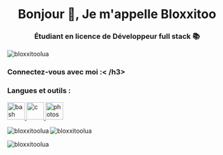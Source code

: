 <h1 align="center">Bonjour 👋, Je m'appelle Bloxxitoo</h1>
<h3 align="center">Étudiant en licence de Développeur full stack 📚</h3>

<p align="left"> <img src="https://komarev.com/ghpvc/?username=bloxxitoolua&label=Profile%20views&color=0e75b6&style=flat" alt="bloxxitoolua" /> </p>

<h3 align="left">Connectez-vous avec moi :< /h3>
<p align="left">
</p>

<h3 align="left">Langues et outils :</h3>
<p align="left"> <a href="https://www. gnu.org/software/bash/" target="_blank" rel="noreferrer"> <img src="https://www.vectorlogo.zone/logos/gnu_bash/gnu_bash-icon.svg" alt="bash" width="40" height="40"/> </a> <a href="https://www.cprogramming.com/" target="_blank" rel="noreferrer"> <img src="https : //raw.githubusercontent.com/devicons/devicon/master/icons/c/c-original.svg" alt="c" width="40" height="40"/> </a> <a href=" https://www.photoshop.com/en" target="_blank" rel="noreferrer"> <img src="https://raw.githubusercontent.com/devicons/devicon/master/icons/photoshop/photoshop- line.svg" alt="photoshop" width="40" height="40"/> </a> </p>

<p><img align="left" src="https://github-readme- stats.vercel.app/api/top-langs?username=bloxxitoolua&show_icons=true&locale=en&layout=compact" alt="bloxxitoolua" /></p>

<p> <img align="center" src="https : //github-readme-stats.vercel.app/api?username=bloxxitoolua&show_icons=true&locale=en" alt="bloxxitoolua" /></p>

<p><img align="center" src="https:// github-readme-streak-stats.herokuapp.com/?user=bloxxitoolua&" alt="bloxxitoolua" /></p>
